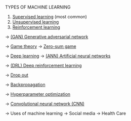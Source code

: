 TYPES OF MACHINE LEARNING
1. [Supervised learning](https://en.wikipedia.org/wiki/Supervised_learning) (most common)
2. [Unsupervised learning](https://en.wikipedia.org/wiki/Unsupervised_learning)
3. [Reinforcement learning](https://en.wikipedia.org/wiki/Reinforcement_learning)

-> [(GAN) Generative adversarial network](https://en.wikipedia.org/wiki/Generative_adversarial_network)

-> [Game theory](https://en.wikipedia.org/wiki/Game_theory)
  -> [Zero-sum game](https://en.wikipedia.org/wiki/Zero-sum_game)

-> [Deep learning](https://en.wikipedia.org/wiki/Deep_learning)
  -> [(ANN) Artificial neural networks](https://en.wikipedia.org/wiki/Artificial_neural_network)

-> [(DRL) Deep reinforcement learning](https://en.wikipedia.org/wiki/Deep_reinforcement_learning)

-> [Drop out](https://en.wikipedia.org/wiki/Dropout_(neural_networks))

-> [Backpropagation](https://en.wikipedia.org/wiki/Backpropagation)

-> [Hyperparameter optimization](https://en.wikipedia.org/wiki/Hyperparameter_optimization)

-> [Convolutional neural network (CNN)](https://en.wikipedia.org/wiki/Convolutional_neural_network)

-> Uses of machine learning 
  -> Social media
  -> Health Care
